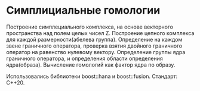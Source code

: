 # Симплициальные гомологии
Построение симплециального комплекса, на основе векторного пространства над полем целых чисел Z.
Построение цепного комплекса для каждой размерности(абелева группа).
Определение на каждом звене граничного оператора, проверка взятия двойного граничного оператор на равенство нулевому вектору.
Определение группы ядра граничного оператора, и определения области определения ядра(образа).
Вычисление гомологий как фактор ядра по образу.

Использовались библиотеки boost::hana и boost::fusion.
Стандарт: C++20.
